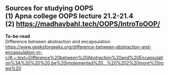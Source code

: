 <b>Sources for studying OOPS</b>
<br>
(1) Apna college OOPS lecture 21.2-21.4
<br>
(2) https://madhavbahl.tech/OOPS/IntroToOOP/
<br>
----------------------------------------

<b>To-be-read</b>
<br>
Difference between abstraction and encapsulation <br>
https://www.geeksforgeeks.org/difference-between-abstraction-and-encapsulation-in-c/#:~:text=Difference%20between%20Abstraction%20and%20Encapsulation%3A%20%20%20,be%20implemented%20...%20%202%20more%20rows%20
